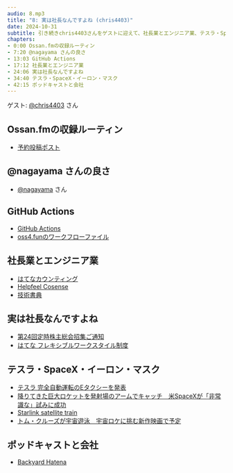 ```yaml
---
audio: 8.mp3
title: "8: 実は社長なんですよね (chris4403)"
date: 2024-10-31
subtitle: 引き続きchris4403さんをゲストに迎えて、社長業とエンジニア業、テスラ・SpaceX・イーロン・マスク、ポッドキャストと会社などについて話しました。
chapters:
- 0:00 Ossan.fmの収録ルーティン
- 7:20 @nagayama さんの良さ
- 13:03 GitHub Actions
- 17:12 社長業とエンジニア業
- 24:06 実は社長なんですよね
- 34:40 テスラ・SpaceX・イーロン・マスク
- 42:15 ポッドキャストと会社
---
```


ゲスト: [@chris4403](https://twitter.com/chris4403) さん

## Ossan.fmの収録ルーティン
- [予約投稿ポスト](https://business.x.com/ja/help/campaign-editing-and-optimization/scheduled-tweets)

## @nagayama さんの良さ
- [@nagayama](https://twitter.com/nagayama) さん

## GitHub Actions
- [GitHub Actions](https://docs.github.com/ja/actions)
- [oss4.funのワークフローファイル](https://github.com/Songmu/oss4.fun/blob/main/.github/workflows/auto-merge.yaml)

## 社長業とエンジニア業
- [はてなカウンティング](https://counting.hatelabo.jp/)
- [Helpfeel Cosense](https://scrapbox.io/)
- [技術書典](https://techbookfest.org/)

## 実は社長なんですよね
- [第24回定時株主総会招集ご通知](https://ssl4.eir-parts.net/doc/3930/ir_material2/237955/00.pdf)
- [はてな フレキシブルワークスタイル制度](https://pr.hatenastaff.com/entry/flexible-work-style)

## テスラ・SpaceX・イーロン・マスク
- [テスラ 完全自動運転のEタクシーを発表](https://www3.nhk.or.jp/news/html/20241011/k10014607411000.html)
- [降りてきた巨大ロケットを発射場のアームでキャッチ　米SpaceXが「非常識な」試みに成功](https://www.itmedia.co.jp/news/articles/2410/14/news057.html)
- [Starlink satellite train](https://www.space.com/starlink-satellite-train-how-to-see-and-track-it)
- [トム・クルーズが宇宙遊泳　宇宙ロケに挑む新作映画で予定](https://eiga.com/news/20221015/8/)

## ポッドキャストと会社
- [Backyard Hatena](https://podcasters.spotify.com/pod/show/backyard-hatena)
